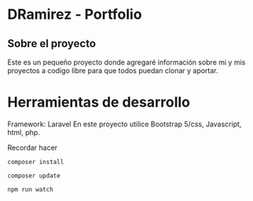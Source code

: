 # DRamirez - Portfolio
## Sobre el proyecto
Este es un pequeño proyecto donde agregaré información sobre mi y mis proyectos a codigo libre para que todos puedan clonar y aportar.

# Herramientas de desarrollo

Framework: Laravel
En este proyecto utilice Bootstrap 5/css, Javascript, html, php.

Recordar hacer
```
composer install

composer update

npm run watch
